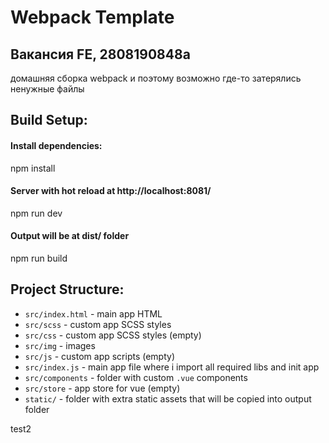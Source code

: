 <h1>Webpack Template</h1>
<h2>Вакансия FE, 2808190848а</h2>
<p>домашняя сборка webpack и поэтому возможно где-то затерялись ненужные файлы</p>

## Build Setup:
#### Install dependencies:
npm install
#### Server with hot reload at http://localhost:8081/
npm run dev
#### Output will be at dist/ folder
npm run build

## Project Structure:
* `src/index.html`  - main app HTML
* `src/scss`        - custom app SCSS styles
* `src/css`         - custom app SCSS styles (empty)
* `src/img`         - images
* `src/js`          - custom app scripts (empty)
* `src/index.js`    - main app file where i import all required libs and init app
* `src/components`  - folder with custom `.vue` components
* `src/store`       - app store for vue (empty)
* `static/`         - folder with extra static assets that will be copied into output folder

test2

